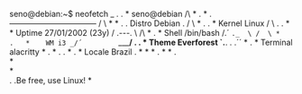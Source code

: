 seno@debian:~$ neofetch
           _    .    .        *      seno@debian
         /\   *     .    *       .   ———————————
        /  \   *    *     .     .    Distro Debian
  .    /    \  *    .     .       *  Kernel Linux 
      /      \     .   .   *     *   Uptime 27/01/2002 (23y)
    /  .---.   \   /\    *    .    * Shell /bin/bash
   /.´     `._  \ /  \ *    .   *    WM i3
 _/´         `\_\____/  .   .    *   Theme Everforest
`.__.   .     .´´      *   .      *  Terminal alacritty
      *  .   *  .  .   *  .   *      Locale Brazil
      .  *   *   *   .  *   *    .   
	*				
		*                   
		.		.Be free, use Linux!
			*
					

